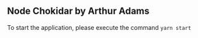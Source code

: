 ## Node Chokidar by Arthur Adams

To start the application, please execute the command `yarn start`
